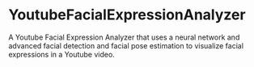 # YoutubeFacialExpressionAnalyzer
A Youtube Facial Expression Analyzer that uses a neural network and advanced facial detection and facial pose estimation to visualize facial expressions in a Youtube video.
